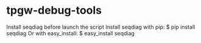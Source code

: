 # tpgw-debug-tools

Install seqdiag before launch the script
Install seqdiag with pip:
$ pip install seqdiag
Or with easy_install:
$ easy_install seqdiag
